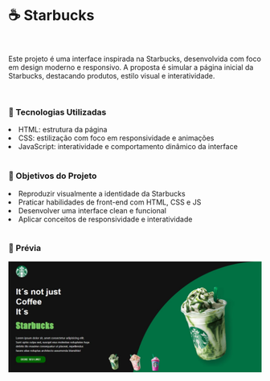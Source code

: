 <h1>☕ Starbucks </h1>
<br>
<p> Este projeto é uma interface inspirada na Starbucks, desenvolvida com foco em design moderno e responsivo. A proposta é simular a página inicial da Starbucks, destacando produtos, estilo visual e interatividade.</p>
<br>
<h3> 🚀 Tecnologias Utilizadas </h3>
<li> HTML: estrutura da página</li>
<li> CSS: estilização com foco em responsividade e animações </li>
<li> JavaScript: interatividade e comportamento dinâmico da interface</li>
<br>
<h3> 🎯 Objetivos do Projeto</h3>
<li>Reproduzir visualmente a identidade da Starbucks </li>
<li>Praticar habilidades de front-end com HTML, CSS e JS </li>
<li> Desenvolver uma interface clean e funcional</li>
<li>Aplicar conceitos de responsividade e interatividade </li>
<br>
<h3> 📸 Prévia</h3>
<img src="https://raw.githubusercontent.com/Devnatsf/Projeto-Starbucks/a6941cb46e4f496d7a1ac10313892d2bbf7334f2/img/print%20.jpg">
